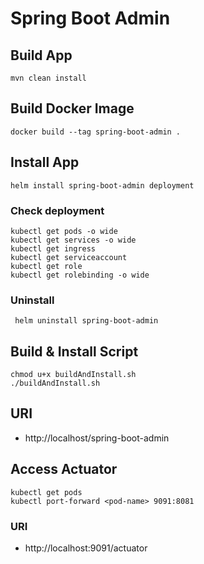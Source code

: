 # Spring Boot Admin

## Build App

    mvn clean install

## Build Docker Image

    docker build --tag spring-boot-admin .

## Install App

    helm install spring-boot-admin deployment

### Check deployment

    kubectl get pods -o wide
    kubectl get services -o wide
    kubectl get ingress
    kubectl get serviceaccount
    kubectl get role
    kubectl get rolebinding -o wide

### Uninstall

     helm uninstall spring-boot-admin

## Build & Install Script

    chmod u+x buildAndInstall.sh
    ./buildAndInstall.sh

## URI

- http://localhost/spring-boot-admin

## Access Actuator

    kubectl get pods
    kubectl port-forward <pod-name> 9091:8081

### URI

- http://localhost:9091/actuator
